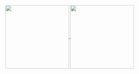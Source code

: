 <a href="https://github.com/Gioee">
  <img height=200 align="center" src="https://github-readme-stats.vercel.app/api?username=Gioee&theme=vue&bg_color=00000000&include_all_commits=true" />
</a>
<a href="https://github.com/Gioee">
  <img height=200 align="center" src="https://github-readme-stats.vercel.app/api/top-langs/?username=Gioee&theme=vue&layout=compact&langs_count=10&bg_color=00000000&card_width=320" />
</a>
